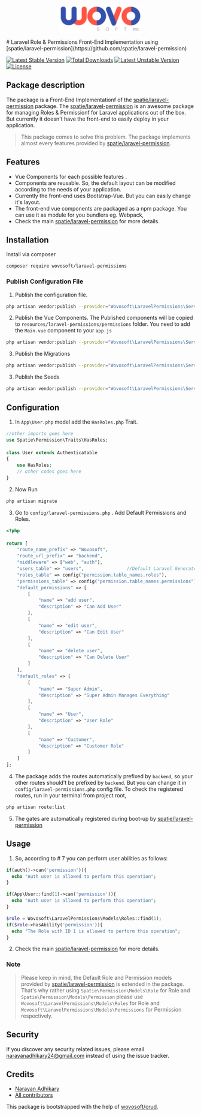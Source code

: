 <p align="center">
  <a href="https://wovosoft.com/">
    <img src="https://github.com/wovosoft/bootstrap-vue-font-awesome-picker/blob/master/wovosoft.png" alt="Wovosoft Software Development Compnay"  height="72">
  </a>
</p>
# Laravel Role & Permissions Front-End Implementation using [spatie/laravel-permission](https://github.com/spatie/laravel-permission)


[![Latest Stable Version](https://poser.pugx.org/wovosoft/laravel-permissions/v/stable)](https://packagist.org/packages/wovosoft/laravel-permissions) [![Total Downloads](https://poser.pugx.org/wovosoft/laravel-permissions/downloads)](https://packagist.org/packages/wovosoft/laravel-permissions) [![Latest Unstable Version](https://poser.pugx.org/wovosoft/laravel-permissions/v/unstable)](https://packagist.org/packages/wovosoft/laravel-permissions) [![License](https://poser.pugx.org/wovosoft/laravel-permissions/license)](https://packagist.org/packages/wovosoft/laravel-permissions)

## Package description
The package is a Front-End Implementationf of the [spatie/laravel-permission](https://github.com/spatie/laravel-permission) package. The [spatie/laravel-permission](https://github.com/spatie/laravel-permission)
is an awesome package for managing Roles & Permissionf for Laravel applications out of the box. But currently it doesn't have the front-end to easily deploy in your application.

> This package comes to solve this problem. The package implements almost every features provided by [spatie/laravel-permission](https://github.com/spatie/laravel-permission).

## Features

- Vue Components for each possible features .
- Components are reusable. So, the default layout can be modified according to the needs of your application.
- Currently the front-end uses Bootstrap-Vue. But you can easily change it's layout.
- The front-end vue components are packaged as a npm package. You can use it as module for you bundlers eg. Webpack,
- Check the main [spatie/laravel-permission](https://github.com/spatie/laravel-permission) for more details.

## Installation

Install via composer

```bash
composer require wovosoft/laravel-permissions
```

### Publish Configuration File

1. Publish the configuration file.

```bash
php artisan vendor:publish --provider="Wovosoft\LaravelPermissions\ServiceProvider" --tag="config"
```

2. Publish the Vue Components. The Published components will be copied to `resources/laravel-permissions/permissions` folder. You need to add the `Main.vue` component to your `app.js`

```bash
php artisan vendor:publish --provider="Wovosoft\LaravelPermissions\ServiceProvider" --tag="resources"
```

3. Publish the Migrations

```bash
php artisan vendor:publish --provider="Wovosoft\LaravelPermissions\ServiceProvider" --tag="migrations"
```

3. Publish the Seeds

```bash
php artisan vendor:publish --provider="Wovosoft\LaravelPermissions\ServiceProvider" --tag="seeds"
```

## Configuration

1. In `App\User.php` model add the `HasRoles.php` Trait.

```php
//other imports goes here
use Spatie\Permission\Traits\HasRoles;

class User extends Authenticatable
{
    use HasRoles;
    // other codes goes here
}
```

2. Now Run

```bash
php artisan migrate
```

3. Go to `config/laravel-permissions.php` . Add Default Permissions and Roles.

```php
<?php

return [
    "route_name_prefix" => "Wovosoft",
    "route_url_prefix" => "backend",
    "middleware" => ["web", "auth"],
    "users_table" => "users",                //Default Laravel Generated Name
    "roles_table" => config("permission.table_names.roles"),                //comes from spatie config file.
    "permissions_table" => config("permission.table_names.permissions"),    //comes from spatie config file
    "default_permissions" => [
        [
            "name" => "add user",
            "description" => "Can Add User"
        ],
        [
            "name" => "edit user",
            "description" => "Can Edit User"
        ],
        [
            "name" => "delete user",
            "description" => "Can Delete User"
        ]
    ],
    "default_roles" => [
        [
            "name" => "Super Admin",
            "description" => "Super Admin Manages Everything"
        ],
        [
            "name" => "User",
            "description" => "User Role"
        ],
        [
            "name" => "Customer",
            "description" => "Customer Role"
        ]
    ]
];

```

4. The package adds the routes automatically prefixed by `backend`, so your other routes should't be prefixed by `backend`. But you can change it in `config/laravel-permissions.php` config file. To check the registered routes, run in your terminal from project root,

```bash
php artisan route:list
```

5. The gates are automatically registered during boot-up by [spatie/laravel-permission](https://github.com/spatie/laravel-permission)

## Usage
1. So, according to # 7 you can perform user abilities as follows:

```php
if(auth()->can('permission')){
  echo "Auth user is allowed to perform this operation";
}
```

```php
if(App\User::find(1)->can('permission')){
  echo "Auth user is allowed to perform this operation";
}
```

```php
$role = Wovosoft\LaravelPermissions\Models\Roles::find(1);
if($role->hasAbility('permission')){
  echo "The Role with ID 1 is allowed to perform this operation";
}
```

2. Check the main [spatie/laravel-permission](https://github.com/spatie/laravel-permission) for more details.

### Note

> Please keep in mind, the Default Role and Permission models provided by [spatie/laravel-permission](https://github.com/spatie/laravel-permission) is extended in the package. That's why rather using `Spatie\Permission\Models\Role` for Role and `Spatie\Permission\Models\Permission` please use `Wovosoft\LaravelPermissions\Models\Roles` for Role and `Wovosoft\LaravelPermissions\Models\Permissions` for Permission respectively.

## Security

If you discover any security related issues, please email narayanadhikary24@gmail.com
instead of using the issue tracker.

## Credits

- [Narayan Adhikary](https://github.com/wovosoft/laravel-permissions)
- [All contributors](https://github.com/wovosoft/laravel-permissions/graphs/contributors)

This package is bootstrapped with the help of
[wovosoft/crud](https://github.com/wovosoft/crud).
